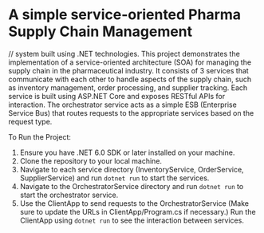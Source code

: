 # A simple service-oriented Pharma Supply Chain Management 
// system built using .NET technologies.
This project demonstrates the implementation of a service-oriented architecture (SOA) for managing the supply chain in the pharmaceutical industry. It consists of 3 services that communicate with each other to handle aspects of the supply chain, such as inventory management, order processing, and supplier tracking. Each service is built using ASP.NET Core and exposes RESTful APIs for interaction.
The orchestrator service acts as a simple ESB (Enterprise Service Bus) that routes requests to the appropriate services based on the request type.


To Run the Project:
1. Ensure you have .NET 6.0 SDK or later installed on your machine.
2. Clone the repository to your local machine.
3. Navigate to each service directory (InventoryService, OrderService, SupplierService) and run
    `dotnet run` to start the services.
4. Navigate to the OrchestratorService directory and run
    `dotnet run` to start the orchestrator service.
5. Use the ClientApp to send requests to the OrchestratorService (Make sure to update the URLs in ClientApp/Program.cs if necessary.)
   Run the ClientApp using
    `dotnet run` to see the interaction between services.